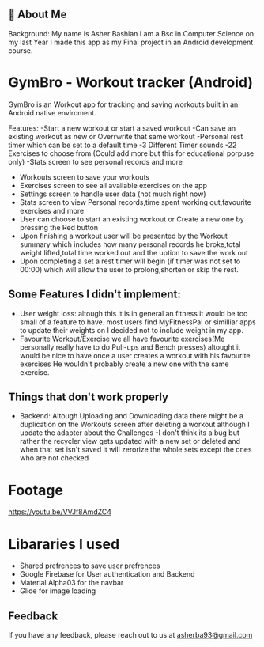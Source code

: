 
## 🚀 About Me
Background: My name is Asher Bashian I am a Bsc in Computer Science on my last Year I made this app as my Final project in an Android development course.



# GymBro - Workout tracker (Android)

GymBro is an Workout app for tracking and saving workouts built in an Android native enviroment.


Features:
-Start a new workout or start a saved workout
-Can save an existing workout as new or Overrwrite that same workout
-Personal rest timer which can be set to a default time
-3 Different Timer sounds 
-22 Exercises to choose from (Could add more but this for educational porpuse only)
-Stats screen to see personal records and more

- Workouts screen to save your workouts
- Exercises screen to see all available exercises on the app 
- Settings screen to handle user data (not much right now)
- Stats screen to view Personal records,time spent working out,favourite exercises and more
- User can choose to start an existing workout or Create a new one by pressing the Red button
- Upon finishing a workout user will be presented by the Workout summary which includes how many personal records he broke,total weight lifted,total time worked out and the uption to save the work out
- Upon completing a set a rest timer will begin (if timer was not set to 00:00) which will allow the user to prolong,shorten or skip the rest.


Some Features I didn't implement:
-
- User weight loss: altough this it is in general an fitness it would be too small of a feature to have. most users find MyFitnessPal or similliar apps to update their weights on I decided not to include weight in my app.
- Favourite Workout/Exercise we all have favourite exercises(Me personally really have to do Pull-ups and Bench presses) altought it would be nice to have once a user creates a workout with his favourite exercises He wouldn't probably create a new one with the same exercise.

Things that don't work properly
-
- Backend: Altough Uploading and Downloading data there might be a duplication on the Workouts screen after deleting a workout although I update the adapter about the Challenges
-I don't think its a bug but rather the recycler view gets updated with a new set or deleted and when that set isn't saved it will zerorize the whole sets except the ones who are not checked

# Footage
https://youtu.be/VVJf8AmdZC4

# Libararies I used
- Shared prefrences to save user prefrences
- Google Firebase for User authentication and Backend
- Material Alpha03 for the navbar
- Glide for image loading



## Feedback

If you have any feedback, please reach out to us at asherba93@gmail.com

